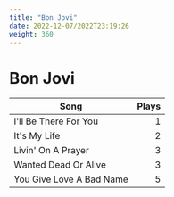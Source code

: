 ```yaml
---
title: "Bon Jovi"
date: 2022-12-07/2022T23:19:26
weight: 360
---
```


# Bon Jovi

 Song | Plays 
----- | -----:
I'll Be There For You | 1
It's My Life | 2
Livin' On A Prayer | 3
Wanted Dead Or Alive | 3
You Give Love A Bad Name | 5

